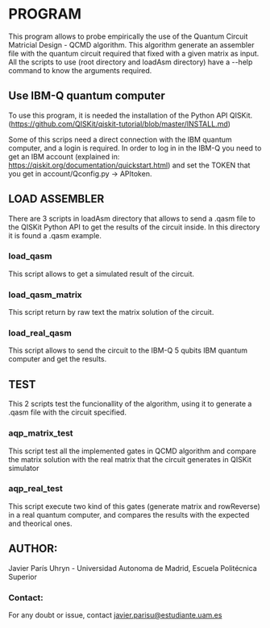 
# PROGRAM
This program allows to probe empirically the use of the Quantum Circuit Matricial Design - QCMD algorithm.
This algorithm generate an assembler file with the quantum circuit required that fixed with a given matrix as input.
All the scripts to use (root directory and loadAsm directory) have a --help command to know the arguments required.

## Use IBM-Q quantum computer
To use this program, it is needed the installation of the Python API QISKit. (https://github.com/QISKit/qiskit-tutorial/blob/master/INSTALL.md)

Some of this scrips need a direct connection with the IBM quantum computer, and a login is required.
In order to log in in the IBM-Q you need to get an IBM account (explained in: https://qiskit.org/documentation/quickstart.html) and set the TOKEN that you get in account/Qconfig.py -> APItoken.

## LOAD ASSEMBLER
There are 3 scripts in loadAsm directory that allows to send a .qasm file to the QISKit Python API to get the results of the circuit inside.
In this directory it is found a .qasm example.

### load_qasm
This script allows to get a simulated result of the circuit.

### load_qasm_matrix
This script return by raw text the matrix solution of the circuit.

### load_real_qasm
This script allows to send the circuit to the IBM-Q 5 qubits IBM quantum computer and get the results.

## TEST
This 2 scripts test the funcionallity of the algorithm, using it to generate a .qasm file with the circuit specified.

### aqp_matrix_test
This script test all the implemented gates in QCMD algorithm and compare the matrix solution with the real matrix that the circuit generates in QISKit simulator

### aqp_real_test
This script execute two kind of this gates (generate matrix and rowReverse) in a real quantum computer, and compares the results with the expected and theorical ones.


## AUTHOR: 
Javier París Uhryn - 
Universidad Autonoma de Madrid, Escuela Politécnica Superior

### Contact:
For any doubt or issue, contact javier.parisu@estudiante.uam.es
